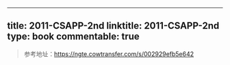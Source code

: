 
---
title: 2011-CSAPP-2nd
linktitle: 2011-CSAPP-2nd
type: book
commentable: true
---

> 参考地址：https://ngte.cowtransfer.com/s/002929efb5e642

    